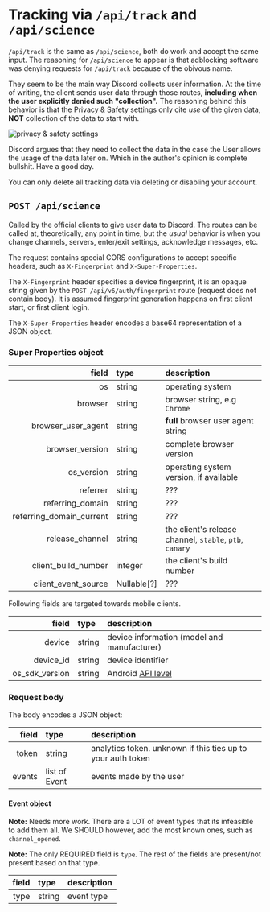 # Tracking via `/api/track` and `/api/science`

`/api/track` is the same as `/api/science`, both do work and accept the
same input. The reasoning for `/api/science` to appear is that adblocking
software was denying requests for `/api/track` because of the obivous name.

They seem to be the main way Discord collects user information. At the time of
writing, the client sends user data through those routes, **including when the
user explicitly denied such "collection".** The reasoning behind this behavior
is that the Privacy & Safety settings only cite *use* of the given data, **NOT**
collection of the data to start with.

![privacy & safety settings](https://catgirl.estrogen.fun/i/eq5w3chk.png)

Discord argues that they need to collect the data in the case the User
allows the usage of the data later on. Which in the author's opinion is complete
bullshit. Have a good day.

You can only delete all tracking data via deleting or disabling your account.

## `POST /api/science`

Called by the official clients to give user data to Discord.
The routes can be called at, theoretically, any point in time, but the *usual*
behavior is when you change channels, servers, enter/exit settings, acknowledge
messages, etc.

The request contains special CORS configurations to accept specific headers,
such as `X-Fingerprint` and `X-Super-Properties`.

The `X-Fingerprint` header specifies a device fingerprint, it is an opaque
string given by the `POST /api/v6/auth/fingerprint` route (request does not
contain body). It is assumed fingerprint generation happens on first client
start, or first client login.

The `X-Super-Properties` header encodes a base64 representation of a JSON
object.

### Super Properties object

| field | type | description |
| --: | :-- | :-- |
| os | string | operating system |
| browser | string | browser string, e.g `Chrome` |
| browser\_user\_agent | string | **full** browser user agent string |
| browser\_version | string | complete browser version |
| os\_version | string | operating system version, if available |
| referrer | string | ??? |
| referring\_domain | string | ??? |
| referring\_domain\_current | string | ??? |
| release\_channel | string | the client's release channel, `stable`, `ptb`, `canary` |
| client\_build\_number | integer | the client's build number |
| client\_event\_source | Nullable[?] | ??? |

Following fields are targeted towards mobile clients.

| field | type | description |
| --: | :-- | :-- |
| device | string | device information (model and manufacturer) |
| device\_id | string | device identifier |
| os\_sdk\_version | string | Android [API level] |

[api level]: https://en.wikipedia.org/wiki/Android_version_history

### Request body

The body encodes a JSON object:

| field | type | description |
| --: | :-- | :-- |
| token | string | analytics token. unknown if this ties up to your auth token |
| events | list of Event | events made by the user |

#### Event object

**Note:** Needs more work. There are a LOT of event types that its infeasible
to add them all. We SHOULD however, add the most known ones, such as
`channel_opened`.

**Note:** The only REQUIRED field is `type`. The rest of the fields are
present/not present based on that type.

| field | type | description |
| --: | :-- | :-- |
| type | string | event type |
